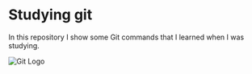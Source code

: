 # Studying git

In this repository I show some Git commands that I learned when I was studying.

![Git Logo](https://t.ctcdn.com.br/JyYOtyrVhIK_AagtBY2lKWT4otg=/135x0:1858x971/512x288/smart/filters:format(webp)/i329956.jpeg)

